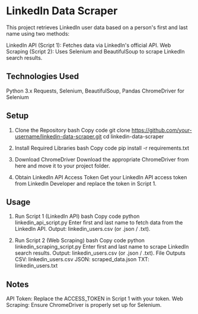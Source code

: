 # LinkedIn Data Scraper
This project retrieves LinkedIn user data based on a person's first and last name using two methods:

LinkedIn API (Script 1): Fetches data via LinkedIn's official API.
Web Scraping (Script 2): Uses Selenium and BeautifulSoup to scrape LinkedIn search results.

## Technologies Used
Python 3.x
Requests, Selenium, BeautifulSoup, Pandas
ChromeDriver for Selenium

## Setup
1. Clone the Repository
bash
Copy code
git clone https://github.com/your-username/linkedin-data-scraper.git
cd linkedin-data-scraper

2. Install Required Libraries
bash
Copy code
pip install -r requirements.txt

3. Download ChromeDriver
Download the appropriate ChromeDriver from here and move it to your project folder.

4. Obtain LinkedIn API Access Token
Get your LinkedIn API access token from LinkedIn Developer and replace the token in Script 1.

## Usage
1. Run Script 1 (LinkedIn API)
bash
Copy code
python linkedin_api_script.py
Enter first and last name to fetch data from the LinkedIn API.
Output: linkedin_users.csv (or .json / .txt).

2. Run Script 2 (Web Scraping)
bash
Copy code
python linkedin_scraping_script.py
Enter first and last name to scrape LinkedIn search results.
Output: linkedin_users.csv (or .json / .txt).
File Outputs
CSV: linkedin_users.csv
JSON: scraped_data.json
TXT: linkedin_users.txt

## Notes
API Token: Replace the ACCESS_TOKEN in Script 1 with your token.
Web Scraping: Ensure ChromeDriver is properly set up for Selenium.

